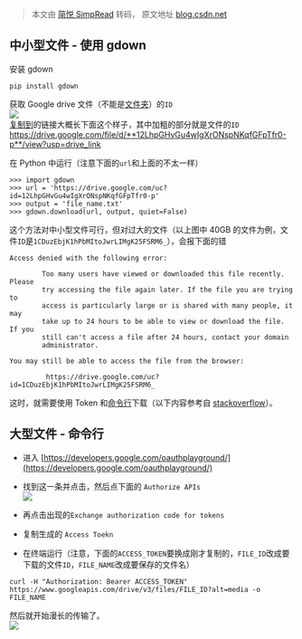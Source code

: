 > 本文由 [简悦 SimpRead](http://ksria.com/simpread/) 转码， 原文地址 [blog.csdn.net](https://blog.csdn.net/qq_43659183/article/details/133697542)

中小型文件 - 使用 gdown
----------------

安装 gdown

```
pip install gdown

```

获取 Google drive 文件（不能是[文件夹](https://so.csdn.net/so/search?q=%E6%96%87%E4%BB%B6%E5%A4%B9&spm=1001.2101.3001.7020)）的`ID`  
![](https://i-blog.csdnimg.cn/blog_migrate/188a7a0094a91cb258eb301f2085c296.png)  
[复制到](https://so.csdn.net/so/search?q=%E5%A4%8D%E5%88%B6%E5%88%B0&spm=1001.2101.3001.7020)的链接大概长下面这个样子，其中加粗的部分就是文件的`ID`  
https://drive.google.com/file/d/**12LhpGHvGu4wIgXrONspNKqfGFpTfr0-p**/view?usp=drive_link

在 Python 中运行（注意下面的`url`和上面的不太一样）

```
>>> import gdown
>>> url = 'https://drive.google.com/uc?id=12LhpGHvGu4wIgXrONspNKqfGFpTfr0-p'
>>> output = 'file_name.txt'
>>> gdown.download(url, output, quiet=False)

```

这个方法对中小型文件可行，但对过大的文件（以上图中 40GB 的文件为例，文件`ID`是`1CDuzEbjK1hPbMItoJwrLIMgK25FSRM6_`），会报下面的错

```
Access denied with the following error:

        Too many users have viewed or downloaded this file recently. Please
        try accessing the file again later. If the file you are trying to
        access is particularly large or is shared with many people, it may
        take up to 24 hours to be able to view or download the file. If you
        still can't access a file after 24 hours, contact your domain
        administrator.

You may still be able to access the file from the browser:

         https://drive.google.com/uc?id=1CDuzEbjK1hPbMItoJwrLIMgK25FSRM6_

```

这时，就需要使用 Token 和[命令行](https://so.csdn.net/so/search?q=%E5%91%BD%E4%BB%A4%E8%A1%8C&spm=1001.2101.3001.7020)下载（以下内容参考自 [stackoverflow](https://stackoverflow.com/questions/65312867/how-to-download-large-file-from-google-drive-from-terminal-gdown-doesnt-work)）。

大型文件 - 命令行
----------

*   进入 [https://developers.google.com/oauthplayground/](https://developers.google.com/oauthplayground/)
    
*   找到这一条并点击，然后点下面的 `Authorize APIs`  
    ![](https://i-blog.csdnimg.cn/blog_migrate/db3a4fee03d98936cae8d5e13c19ead6.png)
    
*   再点击出现的`Exchange authorization code for tokens`
    
*   复制生成的 `Access Toekn`
    
*   在终端运行（注意，下面的`ACCESS_TOKEN`要换成刚才复制的，`FILE_ID`改成要下载的文件`ID`，`FILE_NAME`改成要保存的文件名）
    

```
curl -H "Authorization: Bearer ACCESS_TOKEN" https://www.googleapis.com/drive/v3/files/FILE_ID?alt=media -o FILE_NAME

```

然后就开始漫长的传输了。  
![](https://i-blog.csdnimg.cn/blog_migrate/40ad1f3087075ef761eb7a0a08aabf28.png)